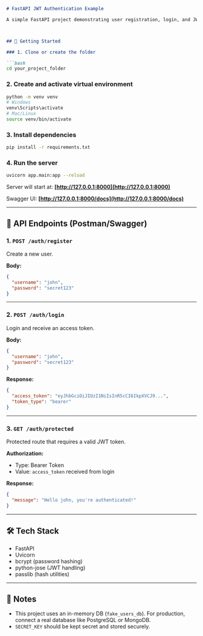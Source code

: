 ```markdown
# FastAPI JWT Authentication Example

A simple FastAPI project demonstrating user registration, login, and JWT-based authentication using `bcrypt` and `python-jose`.



## 🚀 Getting Started

### 1. Clone or create the folder

```bash
cd your_project_folder
````

### 2. Create and activate virtual environment

```bash
python -m venv venv
# Windows
venv\Scripts\activate
# Mac/Linux
source venv/bin/activate
```

### 3. Install dependencies

```bash
pip install -r requirements.txt
```

### 4. Run the server

```bash
uvicorn app.main:app --reload
```

Server will start at:
**[http://127.0.0.1:8000](http://127.0.0.1:8000)**

Swagger UI:
**[http://127.0.0.1:8000/docs](http://127.0.0.1:8000/docs)**

---

## 🧪 API Endpoints (Postman/Swagger)

### 1. `POST /auth/register`

Create a new user.

**Body:**

```json
{
  "username": "john",
  "password": "secret123"
}
```

---

### 2. `POST /auth/login`

Login and receive an access token.

**Body:**

```json
{
  "username": "john",
  "password": "secret123"
}
```

**Response:**

```json
{
  "access_token": "eyJhbGciOiJIUzI1NiIsInR5cCI6IkpXVCJ9...",
  "token_type": "bearer"
}
```

---

### 3. `GET /auth/protected`

Protected route that requires a valid JWT token.

**Authorization:**

* Type: Bearer Token
* Value: `access_token` received from login

**Response:**

```json
{
  "message": "Hello john, you're authenticated!"
}
```

---

## 🛠 Tech Stack

* FastAPI
* Uvicorn
* bcrypt (password hashing)
* python-jose (JWT handling)
* passlib (hash utilities)

---

## 📌 Notes

* This project uses an in-memory DB (`fake_users_db`). For production, connect a real database like PostgreSQL or MongoDB.
* `SECRET_KEY` should be kept secret and stored securely.

